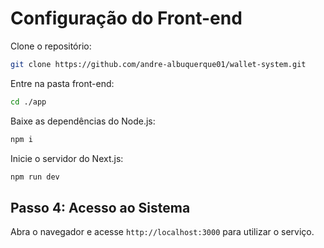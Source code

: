 # Configuração do Front-end

Clone o repositório:

```bash
git clone https://github.com/andre-albuquerque01/wallet-system.git
```

Entre na pasta front-end:

```bash
cd ./app
```

Baixe as dependências do Node.js:

```bash
npm i
```

Inicie o servidor do Next.js:

```bash
npm run dev
```

## Passo 4: Acesso ao Sistema

Abra o navegador e acesse `http://localhost:3000` para utilizar o serviço.
